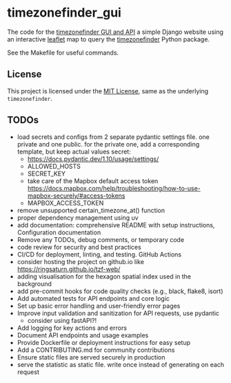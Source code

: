 # timezonefinder_gui

The code for the [timezonefinder GUI and API](https://timezonefinder.michelfe.it/gui) a simple Django website using an interactive [leaflet](https://leafletjs.com) map to query the [timezonefinder](https://github.com/jannikmi/timezonefinder) Python package.

See the Makefile for useful commands.

## License

This project is licensed under the [MIT License](LICENSE), same as the underlying `timezonefinder`.

## TODOs

- load secrets and configs from 2 separate pydantic settings file. one private and one public. for the private one, add a corresponding template, but keep actual values secret: 
  - <https://docs.pydantic.dev/1.10/usage/settings/>
  - ALLOWED_HOSTS
  - SECRET_KEY
  - take care of the Mapbox default access token <https://docs.mapbox.com/help/troubleshooting/how-to-use-mapbox-securely/#access-tokens>
  - MAPBOX_ACCESS_TOKEN
- remove unsupported certain_timezone_at() function
- proper dependency management using uv
- add documentation: comprehensive README with setup instructions, Configuration documentation
- Remove any TODOs, debug comments, or temporary code
- code review for security and best practices
- CI/CD for deployment, linting, and testing. GitHub Actions
- consider hosting the project on github.io like https://ringsaturn.github.io/tzf-web/
- adding visualisation for the hexagon spatial index used in the background
- add pre-commit hooks for code quality checks (e.g., black, flake8, isort)
- Add automated tests for API endpoints and core logic
- Set up basic error handling and user-friendly error pages
- Improve input validation and sanitization for API requests, use pydantic
  - consider using fastAPI?!
- Add logging for key actions and errors
- Document API endpoints and usage examples
- Provide Dockerfile or deployment instructions for easy setup
- Add a CONTRIBUTING.md for community contributions
- Ensure static files are served securely in production
- serve the statistic as static file. write once instead of generating on each request
